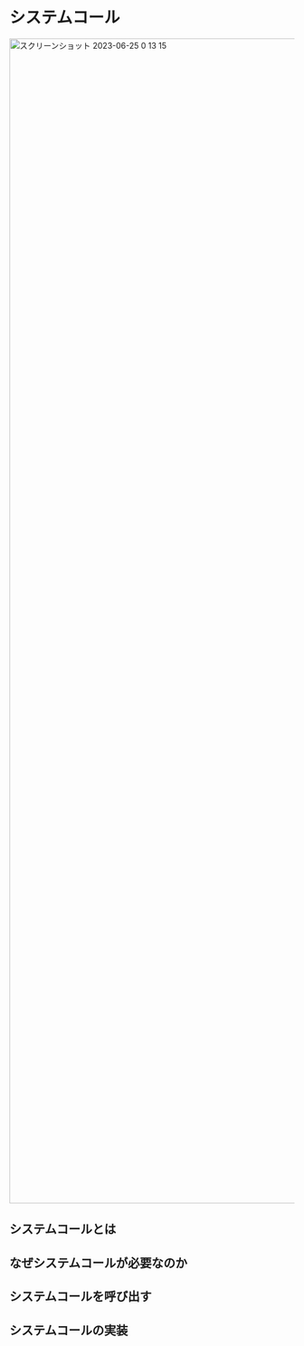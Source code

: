 # システムコール

<img width="2059" alt="スクリーンショット 2023-06-25 0 13 15" src="https://github.com/junyaU/os_study_memo/assets/61627945/06a4e214-0b14-4f5c-8c0b-86d4584965a5">

## システムコールとは

## なぜシステムコールが必要なのか

## システムコールを呼び出す

## システムコールの実装

